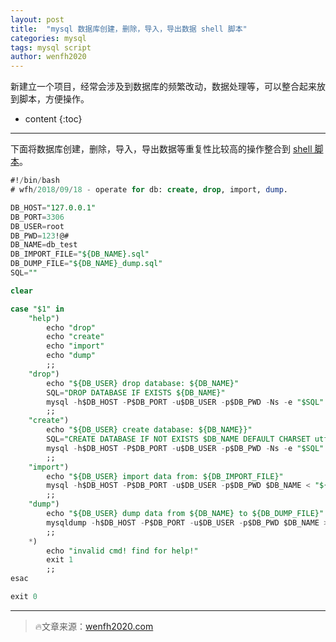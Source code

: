 ```yaml
---
layout: post
title:  "mysql 数据库创建，删除，导入，导出数据 shell 脚本"
categories: mysql
tags: mysql script
author: wenfh2020
--- 
```


新建立一个项目，经常会涉及到数据库的频繁改动，数据处理等，可以整合起来放到脚本，方便操作。



* content
{:toc}

---

下面将数据库创建，删除，导入，导出数据等重复性比较高的操作整合到 [shell 脚本](https://github.com/wenfh2020/shell/blob/master/db.sh)。

```sql
#!/bin/bash
# wfh/2018/09/18 - operate for db: create, drop, import, dump.

DB_HOST="127.0.0.1"
DB_PORT=3306
DB_USER=root
DB_PWD=123!@#
DB_NAME=db_test
DB_IMPORT_FILE="${DB_NAME}.sql"
DB_DUMP_FILE="${DB_NAME}_dump.sql"
SQL=""

clear

case "$1" in
    "help")
        echo "drop"
        echo "create"
        echo "import"
        echo "dump"
        ;;
    "drop")
        echo "${DB_USER} drop database: ${DB_NAME}"
        SQL="DROP DATABASE IF EXISTS ${DB_NAME}"
        mysql -h$DB_HOST -P$DB_PORT -u$DB_USER -p$DB_PWD -Ns -e "$SQL"
        ;;
    "create")
        echo "${DB_USER} create database: ${DB_NAME}}"
        SQL="CREATE DATABASE IF NOT EXISTS $DB_NAME DEFAULT CHARSET utf8mb4 COLLATE utf8mb4_general_ci"
        mysql -h$DB_HOST -P$DB_PORT -u$DB_USER -p$DB_PWD -Ns -e "$SQL"
        ;;
    "import")
        echo "${DB_USER} import data from: ${DB_IMPORT_FILE}"
        mysql -h$DB_HOST -P$DB_PORT -u$DB_USER -p$DB_PWD $DB_NAME < "${DB_IMPORT_FILE}"
        ;;
    "dump")
        echo "${DB_USER} dump data from ${DB_NAME} to ${DB_DUMP_FILE}"
        mysqldump -h$DB_HOST -P$DB_PORT -u$DB_USER -p$DB_PWD $DB_NAME > "${DB_DUMP_FILE}"
        ;;
    *)
        echo "invalid cmd! find for help!"
        exit 1
        ;;
esac

exit 0
```

---

> 🔥文章来源：[wenfh2020.com](https://wenfh2020.com/)
